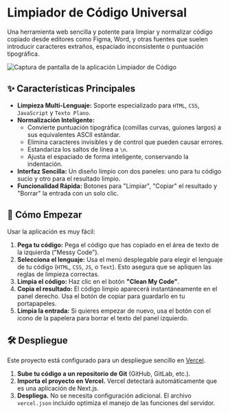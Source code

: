 # Limpiador de Código Universal

Una herramienta web sencilla y potente para limpiar y normalizar código copiado desde editores como Figma, Word, y otras fuentes que suelen introducir caracteres extraños, espaciado inconsistente o puntuación tipográfica.

![Captura de pantalla de la aplicación Limpiador de Código](https://i.imgur.com/example.png)

## ✨ Características Principales

- **Limpieza Multi-Lenguaje:** Soporte especializado para `HTML`, `CSS`, `JavaScript` y `Texto Plano`.
- **Normalización Inteligente:**
  - Convierte puntuación tipográfica (comillas curvas, guiones largos) a sus equivalentes ASCII estándar.
  - Elimina caracteres invisibles y de control que pueden causar errores.
  - Estandariza los saltos de línea a `\n`.
  - Ajusta el espaciado de forma inteligente, conservando la indentación.
- **Interfaz Sencilla:** Un diseño limpio con dos paneles: uno para tu código sucio y otro para el resultado limpio.
- **Funcionalidad Rápida:** Botones para "Limpiar", "Copiar" el resultado y "Borrar" la entrada con un solo clic.

## 🚀 Cómo Empezar

Usar la aplicación es muy fácil:

1.  **Pega tu código:** Pega el código que has copiado en el área de texto de la izquierda ("Messy Code").
2.  **Selecciona el lenguaje:** Usa el menú desplegable para elegir el lenguaje de tu código (`HTML`, `CSS`, `JS`, o `Text`). Esto asegura que se apliquen las reglas de limpieza correctas.
3.  **Limpia el código:** Haz clic en el botón **"Clean My Code"**.
4.  **Copia el resultado:** El código limpio aparecerá instantáneamente en el panel derecho. Usa el botón de copiar para guardarlo en tu portapapeles.
5.  **Limpia la entrada:** Si quieres empezar de nuevo, usa el botón con el icono de la papelera para borrar el texto del panel izquierdo.

## 🛠️ Despliegue

Este proyecto está configurado para un despliegue sencillo en [Vercel](https://vercel.com/).

1.  **Sube tu código a un repositorio de Git** (GitHub, GitLab, etc.).
2.  **Importa el proyecto en Vercel.** Vercel detectará automáticamente que es una aplicación de Next.js.
3.  **Despliega.** No se necesita configuración adicional. El archivo `vercel.json` incluido optimiza el manejo de las funciones del servidor.
